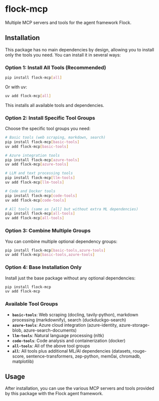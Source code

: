 # flock-mcp
Multiple MCP servers and tools for the agent framework Flock.

## Installation

This package has no main dependencies by design, allowing you to install only the tools you need. You can install it in several ways:

### Option 1: Install All Tools (Recommended)
```bash
pip install flock-mcp[all]
```
Or with uv:
```bash
uv add flock-mcp[all]
```
This installs all available tools and dependencies.

### Option 2: Install Specific Tool Groups
Choose the specific tool groups you need:

```bash
# Basic tools (web scraping, markdown, search)
pip install flock-mcp[basic-tools]
uv add flock-mcp[basic-tools]

# Azure integration tools
pip install flock-mcp[azure-tools]
uv add flock-mcp[azure-tools]

# LLM and text processing tools
pip install flock-mcp[llm-tools]
uv add flock-mcp[llm-tools]

# Code and Docker tools
pip install flock-mcp[code-tools]
uv add flock-mcp[code-tools]

# All tools (same as [all] but without extra ML dependencies)
pip install flock-mcp[all-tools]
uv add flock-mcp[all-tools]
```

### Option 3: Combine Multiple Groups
You can combine multiple optional dependency groups:

```bash
pip install flock-mcp[basic-tools,azure-tools]
uv add flock-mcp[basic-tools,azure-tools]
```

### Option 4: Base Installation Only
Install just the base package without any optional dependencies:

```bash
pip install flock-mcp
uv add flock-mcp
```

### Available Tool Groups

- **`basic-tools`**: Web scraping (docling, tavily-python), markdown processing (markdownify), search (duckduckgo-search)
- **`azure-tools`**: Azure cloud integration (azure-identity, azure-storage-blob, azure-search-documents)
- **`llm-tools`**: Natural language processing (nltk)
- **`code-tools`**: Code analysis and containerization (docker)
- **`all-tools`**: All of the above tool groups
- **`all`**: All tools plus additional ML/AI dependencies (datasets, rouge-score, sentence-transformers, zep-python, mem0ai, chromadb, matplotlib)

## Usage

After installation, you can use the various MCP servers and tools provided by this package with the Flock agent framework.
